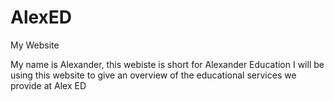 # AlexED
My Website

My name is Alexander, this webiste is short for Alexander Education
I will be using this website to give an overview of the educational services we provide at Alex ED
